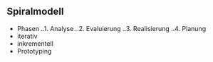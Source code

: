 ## Spiralmodell
* Phasen
	..1. Analyse
	..2. Evaluierung
	..3. Realisierung
	..4. Planung
* iterativ
* inkrementell
* Prototyping
